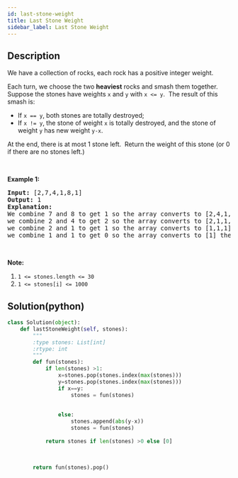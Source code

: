 ```yaml
---
id: last-stone-weight
title: Last Stone Weight
sidebar_label: Last Stone Weight
---
```

## Description
<div class="description">
<p>We have a collection of rocks, each rock has a positive integer weight.</p>

<p>Each turn, we choose the two <strong>heaviest</strong>&nbsp;rocks&nbsp;and smash them together.&nbsp; Suppose the stones have weights <code>x</code> and <code>y</code> with <code>x &lt;= y</code>.&nbsp; The result of this smash is:</p>

<ul>
	<li>If <code>x == y</code>, both stones are totally destroyed;</li>
	<li>If <code>x != y</code>, the stone of weight <code>x</code> is totally destroyed, and the stone of weight <code>y</code> has new weight <code>y-x</code>.</li>
</ul>

<p>At the end, there is at most 1 stone left.&nbsp; Return the weight of this stone (or 0 if there are no stones left.)</p>

<p>&nbsp;</p>

<p><strong>Example 1:</strong></p>

<pre>
<strong>Input: </strong>[2,7,4,1,8,1]
<strong>Output: </strong>1
<strong>Explanation: </strong>
We combine 7 and 8 to get 1 so the array converts to [2,4,1,1,1] then,
we combine 2 and 4 to get 2 so the array converts to [2,1,1,1] then,
we combine 2 and 1 to get 1 so the array converts to [1,1,1] then,
we combine 1 and 1 to get 0 so the array converts to [1] then that&#39;s the value of last stone.</pre>

<p>&nbsp;</p>

<p><strong>Note:</strong></p>

<ol>
	<li><code>1 &lt;= stones.length &lt;= 30</code></li>
	<li><code>1 &lt;= stones[i] &lt;= 1000</code></li>
</ol>
</div>

## Solution(python)
```python
class Solution(object):
    def lastStoneWeight(self, stones):
        """
        :type stones: List[int]
        :rtype: int
        """
        def fun(stones):
            if len(stones) >1:
                x=stones.pop(stones.index(max(stones)))
                y=stones.pop(stones.index(max(stones)))
                if x==y:
                    stones = fun(stones)
            
            
                else:
                    stones.append(abs(y-x))
                    stones = fun(stones)
        
            return stones if len(stones) >0 else [0]
            
            
            
        return fun(stones).pop()
```